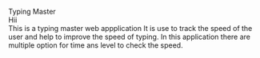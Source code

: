 Typing Master
<br>
Hii
<br>
This is a typing master web appplication
It is use to track the speed of the user and help to improve the speed of typing.
In this application there are multiple option for time ans level to check the speed.